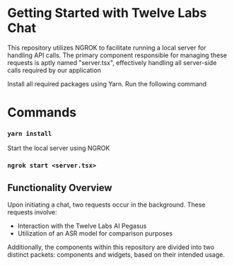 # Getting Started with Twelve Labs Chat

This repository utilizes NGROK to facilitate running a local server for handling API calls. The primary component responsible for managing these requests is aptly named "server.tsx", effectively handling all server-side calls required by our application

Install all required packages using Yarn. Run the following command

# Commands

### `yarn install`

Start the local server using NGROK

### `ngrok start <server.tsx>`

## Functionality Overview

Upon initiating a chat, two requests occur in the background. These requests involve:
- Interaction with the Twelve Labs AI Pegasus
- Utilization of an ASR model for comparison purposes

Additionally, the components within this repository are divided into two distinct packets: components and widgets, based on their intended usage. 
